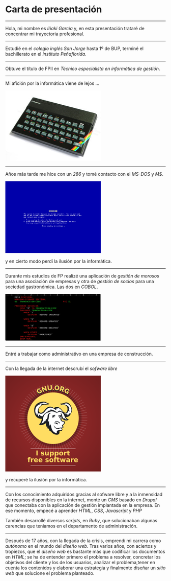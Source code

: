 # Carta de presentación
---

Hola, mi nombre es *Iñaki García* y, en esta presentación trataré de concentrar mi trayectoria profesional.

---

Estudié en el *colegio inglés San Jorge* hasta 1º de BUP, terminé el bachillerato en el *instituto Peñaflorida*.

---

Obtuve el título de FPII en *Técnico especialista en informática de gestión*.

---

Mi afición por la informática viene de lejos ...

![spectrum](zx-spectrum.jpg)

---

Años más tarde me hice con un *286* y tomé contacto con el *MS-DOS* y *M$*.

![bsod](bsod.png)

y en cierto modo perdí la ilusión por la informática.

---

Durante mis estudios de FP realizé una aplicación de *gestión de morosos* para una asociación de empresas y otra de *gestión de socios* para una sociedad gastronómica. Las dos en *COBOL*.

![cobol](cobol.png)

---

Entré a trabajar como administrativo en una empresa de construcción.

---

Con la llegada de la internet descrubí el *sofware libre*

![gnu](gnu.png)

y recuperé la ilusión por la informática.

---

Con los conocimiento adquiridos gracias al sofware libre y a la inmensidad de recursos disponibles en la internet, monté un *CMS* basado en *Drupal* que conectaba con la aplicación de gestión implantada en la empresa. En ese momento, empecé a aprender *HTML*, *CSS*, *Javascript* y *PHP*

También desarrollé diversos *scripts*, en *Ruby*, que solucionaban algunas carencias que teniamos en el departamento de administración.

---

Después de 17 años, con la llegada de la crisis, emprendí mi carrera como *autónomo* en el mundo del *diseño web*. Tras varios años, con aciertos y tropiezos, que el *diseño web* es bastante más que codificar los documentos en *HTML*; se ha de entender primero el problema a resolver, concretar los objetivos del cliente y los de los usuarios, analizar el problema,tener en cuenta los contenidos y elaborar una estrategia y finalmente diseñar un *sitio web* que solucione el problema planteado.
